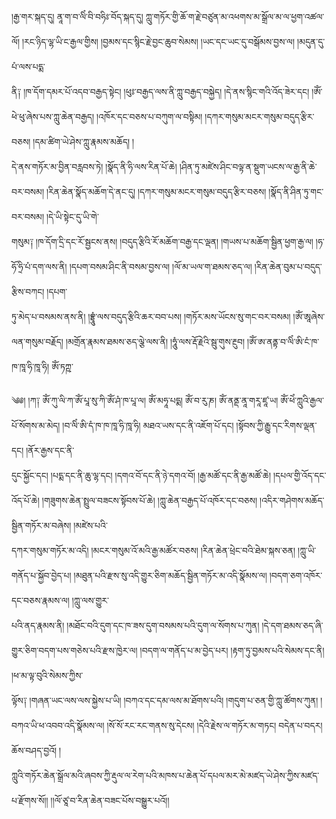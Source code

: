 ﻿  
།རྒྱ་གར་སྐད་དུ། ནཱ་ག་བ་ལིཾ་བི་བཧིཿ་བོད་སྐད་དུ། ཀླུ་གཏོར་གྱི་ཆོ་ག་རྗེ་བཙུན་མ་འཕགས་མ་སྒྲོལ་མ་ལ་ཕྱག་འཚལ་ལོ། །རང་ཉིད་ལྷ་ཡི་ང་རྒྱལ་གྱིས། །བྱམས་དང་སྙིང་རྗེ་བྱང་ཆུབ་སེམས། །ཡང་དང་ཡང་དུ་བསྒོམས་བྱས་ལ། །མདུན་དུ་པཾ་ལས་པདྨ་  
ནི༑ །ཁ་དོག་དམར་པོ་འདབ་བརྒྱད་སྟེང། །ཕུཿ་བརྒྱད་ལས་ནི་ཀླུ་བརྒྱད་བསྐྱེད། །དེ་ནས་སྙིང་གའི་འོད་ཟེར་དང། །ཨོཾ་ཕེ་ཕུ་ཞེས་པས་ཀླུ་ཆེན་བརྒྱད། །འཁོར་དང་བཅས་པ་བཀུག་ལ་བསྟིམ། །དཀར་གསུམ་མངར་གསུམ་བདུད་རྩིར་བཅས། །དམ་ཚིག་ཡེ་ཤེས་ཀླུ་རྣམས་མཆོད། །  
དེ་ནས་གཏོར་མ་བྱིན་བརླབས་ཏེ། །སྣོད་ནི་ཧི་ལས་རིན་པོ་ཆེ། །ཤིན་ཏུ་མཛེས་ཤིང་བལྟ་ན་སྡུག་ཡངས་ལ་རྒྱ་ནི་ཆེ་བར་བསམ། །རིན་ཆེན་སྣོད་མཆོག་དེ་ནང་དུ། །དཀར་གསུམ་མངར་གསུམ་བདུད་རྩིར་བཅས། །སྣོད་ནི་ཤིན་ཏུ་གང་བར་བསམ། །དེ་ཡི་སྟེང་དུ་ཡི་གེ་  
གསུམ༑ །ཁ་དོག་དྲི་དང་རོ་སྦྱངས་ནས། །བདུད་རྩིའི་རོ་མཆོག་བརྒྱ་དང་ལྡན། །གཡས་པ་མཆོག་སྦྱིན་ཕྱག་རྒྱ་ལ། །ཧ་ཧོ་ཧྲི་པཾ་དག་ལས་ནི། །དཔག་བསམ་ཤིང་ནི་བསམ་བྱས་ལ། །ལོ་མ་ཡལ་ག་ཐམས་ཅད་ལ། །རིན་ཆེན་བུམ་པ་བདུད་རྩིས་བཀང། །དཔག་  
ཏུ་མེད་པ་བསམས་ནས་ནི། །བྷྲཱུཾ་ལས་བདུད་རྩིའི་ཆར་བབ་པས། །གཏོར་མས་ཡོངས་སུ་གང་བར་བསམ། །ཨོཾ་ཨཱཞེས་ལན་གསུམ་བརྗོད། །མགྲོན་རྣམས་ཐམས་ཅད་ལྕེ་ལས་ནི། །ཧཱུཾ་ལས་རྡོ་རྗེའི་སྦུ་གུས་རྔུབ། །ཨོཾ་ཨ་ནནྟ་བ་ལིཾ་ཨི་ངཾ་ཁ་ཁ་ཁཱ་ཧི་ཁཱ་ཧི། ཨོཾ་ཏཀྵ་  
  
༄༅། །ཀ༑ ཨོཾ་ཀུ་ལི་ཀ་ཨོཾ་པཱ་སུ་ཀི་ཨོཾ་ཤཾ་ཁ་པཱ་ལ། ཨོཾ་མཧཱ་པདྨ། ཨོཾ་བ་རུ་ཎ། ཨོཾ་ནནྡ་ནཱ་གརཱ་ཛཱ་ཡ། ཨོཾ་ཕེཾ་ཀླུའི་རྒྱལ་པོ་སོགས་མ་མེད། །བ་ལིཾ་ཨི་དཾ་ཁ་ཁ་ཁཱ་ཧི་ཁཱ་ཧི། མཐའ་ཡས་དང་ནི་འཇོག་པོ་དང། །སྟོབས་ཀྱི་རྒྱུ་དང་རིགས་ལྡན་དང། །ནོར་རྒྱས་དང་ནི་  
དུང་སྐྱོང་དང། །པདྨ་དང་ནི་ཆུ་ལྷ་དང། །དགའ་བོ་དང་ནི་ཉེ་དགའ་བོ། །རྒྱ་མཚོ་དང་ནི་རྒྱ་མཚོ་ཆེ། །དཔལ་གྱི་འོད་དང་འོད་པོ་ཆེ། །གཟུགས་ཆེན་སྤྲུལ་བཟངས་སྟོབས་པོ་ཆེ། །ཀླུ་ཆེན་བརྒྱད་པོ་འཁོར་དང་བཅས། །འདིར་གཤེགས་མཆོད་སྦྱིན་གཏོར་མ་བཞེས། །མཛེས་པའི་  
དཀར་གསུམ་གཏོར་མ་འདི། །མངར་གསུམ་འོ་མའི་རྒྱ་མཚོར་བཅས། །རིན་ཆེན་ཕྲེང་བའི་ཐེམ་སྐས་ཅན། །ཀླུ་ཡི་གནོད་པ་སྐྱོབ་བྱེད་པ། །མཐུན་པའི་རྫས་སུ་འདི་གྱུར་ཅིག་མཆོད་སྦྱིན་གཏོར་མ་འདི་སྣོམས་ལ། །བདག་ཅག་འཁོར་དང་བཅས་རྣམས་ལ། །ཀླུ་ལས་གྱུར་  
པའི་ནད་རྣམས་ནི། །མཐོང་བའི་དུག་དང་ཁ་ཟས་དུག་བསམས་པའི་དུག་ལ་སོགས་པ་ཀུན། །དེ་དག་ཐམས་ཅད་ཞི་གྱུར་ཅིག་བདག་པས་གཅེས་པའི་རྫས་ཁྱེར་ལ། །བདག་ལ་གནོད་པ་མ་བྱེད་པར། །རྟག་ཏུ་བྱམས་པའི་སེམས་དང་ནི། །ཕ་མ་ལྟ་བུའི་སེམས་ཀྱིས་  
ལྟོས༑ །གཞན་ཡང་ལས་ལས་སྐྱེས་པ་ཡི། །བཀའ་དང་དམ་ལས་མ་ཐོགས་པའི། །གདུག་པ་ཅན་གྱི་ཀླུ་ཚོགས་ཀུན། །བཀའ་ཡི་ཕ་འབབ་འདི་སྣོམས་ལ། །སོ་སོ་རང་རང་གནས་སུ་དེངས། །དེའི་རྗེས་ལ་གཏོར་མ་གཏང། བདེན་པ་བདར། ཆོས་བཤད་བྱའོ། །  
ཀླུའི་གཏོར་ཆེན་སྒྲོལ་མའི་ཞབས་ཀྱི་རྡུལ་ལ་རེག་པའི་མཁས་པ་ཆེན་པོ་དཔལ་མར་མེ་མཛད་ཡེ་ཤེས་ཀྱིས་མཛད་པ་རྫོགས་སོ།། །།ལོ་ཙཱ་བ་རིན་ཆེན་བཟང་པོས་བསྒྱུར་པའོ།།  
  
  
